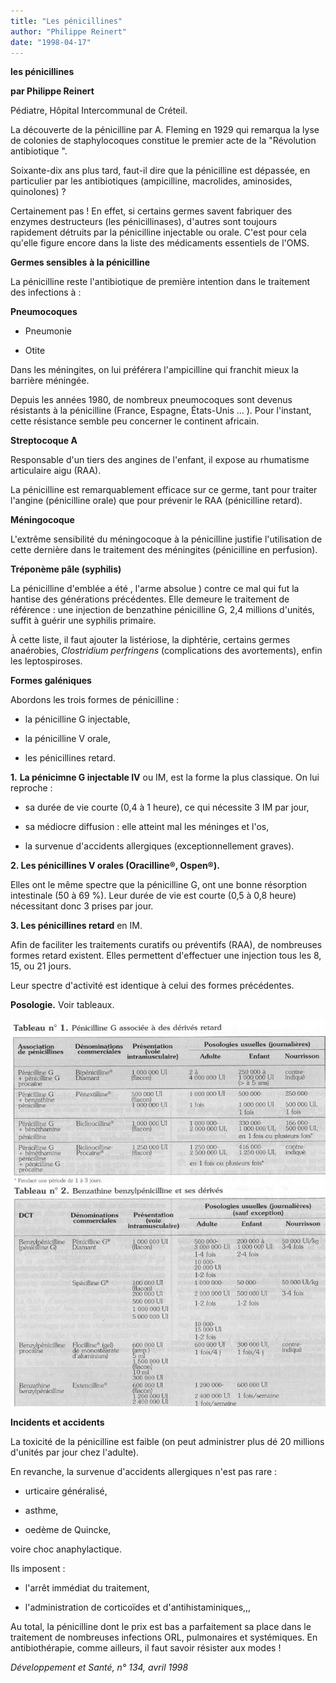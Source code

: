 ```yaml
---
title: "Les pénicillines"
author: "Philippe Reinert"
date: "1998-04-17"
---
```


**les pénicillines**

**par Philippe Reinert**

Pédiatre, Hôpital Intercommunal de Créteil.

La découverte de la pénicilline par A. Fleming en 1929 qui remarqua la lyse de colonies de staphylocoques constitue le premier acte de la "Révolution antibiotique ".

Soixante-dix ans plus tard, faut-il dire que la pénicilline est dépassée, en particulier par les antibiotiques (ampicilline, macrolides, aminosides, quinolones) ?

Certainement pas ! En effet, si certains germes savent fabriquer des enzymes destructeurs (les pénicillinases), d'autres sont toujours rapidement détruits par la pénicilline injectable ou orale. C'est pour cela qu'elle figure encore dans la liste des médicaments essentiels de l'OMS.

**Germes sensibles** **à la pénicilline**

La pénicilline reste l'antibiotique de première intention dans le traitement des infections à :

**Pneumocoques**

- Pneumonie

- Otite

Dans les méningites, on lui préférera l'ampicilline qui franchit mieux la barrière méningée.

Depuis les années 1980, de nombreux pneumocoques sont devenus résistants à la pénicilline (France, Espagne, États-Unis ... ). Pour l'instant, cette résistance semble peu concerner le continent africain.

**Streptocoque A**

Responsable d'un tiers des angines de l'enfant, il expose au rhumatisme articulaire aigu (RAA).

La pénicilline est remarquablement efficace sur ce germe, tant pour traiter l'angine (pénicilline orale) que pour prévenir le RAA (pénicilline retard).

**Méningocoque**

L'extrême sensibilité du méningocoque à la pénicilline justifie l'utilisation de cette dernière dans le traitement des méningites (pénicilline en perfusion).

**Tréponème pâle (syphilis)**

La pénicilline d'emblée a été , l'arme absolue ) contre ce mal qui fut la hantise des générations précédentes. Elle demeure le traitement de référence : une injection de benzathine pénicilline G, 2,4 millions d'unités, suffit à guérir une syphilis primaire.

À cette liste, il faut ajouter la listériose, la diphtérie, certains germes anaérobies, _Clostridium perfringens_ (complications des avortements), enfin les leptospiroses.

**Formes galéniques**

Abordons les trois formes de pénicilline :

- la pénicilline G injectable,

- la pénicilline V orale,

- les pénicillines retard.

**1.** **La pénicimne G injectable IV** ou IM, est la forme la plus classique. On lui reproche :

- sa durée de vie courte (0,4 à 1 heure), ce qui nécessite 3 IM par jour,

- sa médiocre diffusion : elle atteint mal les méninges et l'os,

- la survenue d'accidents allergiques (exceptionnellement graves).

**2. Les pénicillines V orales (Oracilline®, Ospen®).**

Elles ont le même spectre que la pénicilline G, ont une bonne résorption intestinale (50 à 69 %). Leur durée de vie est courte (0,5 à 0,8 heure) nécessitant donc 3 prises par jour.

**3. Les pénicillines retard** en IM.

Afin de faciliter les traitements curatifs ou préventifs (RAA), de nombreuses formes retard existent. Elles permettent d'effectuer une injection tous les 8, 15, ou 21 jours.

Leur spectre d'activité est identique à celui des formes précédentes.

**Posologie.** Voir tableaux.


![](i779-1.jpg)


**Incidents et accidents**

La toxicité de la pénicilline est faible (on peut administrer plus dé 20 millions d'unités par jour chez l'adulte).

En revanche, la survenue d'accidents allergiques n'est pas rare :

- urticaire généralisé,

- asthme,

- oedème de Quincke,

voire choc anaphylactique.

Ils imposent :

- l'arrêt immédiat du traitement,

- l'administration de corticoïdes et d'antihistaminiques,,,

Au total, la pénicilline dont le prix est bas a parfaitement sa place dans le traitement de nombreuses infections ORL, pulmonaires et systémiques. En antibiothérapie, comme ailleurs, il faut savoir résister aux modes !

_Développement et Santé, n° 134, avril 1998_
